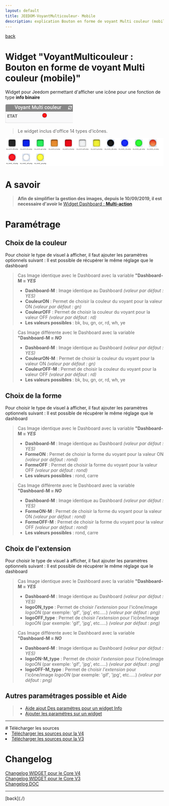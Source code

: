 ```yaml
---
layout: default
title: JEEDOM-VoyantMulticouleur- Mobile
description: explication Bouton en forme de voyant Multi couleur (mobile)
---
```

[back](./)
# Widget "VoyantMulticouleur : Bouton en forme de voyant Multi couleur (mobile)"

Widget pour Jeedom permettant d'afficher une icône pour une fonction de type <b>info binaire</b>
<p><img src="../img/exemple/m/voyant_multicouleur.png" alt="Resultat" /></p>
<blockquote>
Le widget inclus d'office 14 types d'icônes.
</blockquote>

<p><img src="../img/VISUEL_JEEDOM_Voyant.png" alt="Visuels" /></p>

# A savoir
<blockquote>
<b>Afin de simplifier la gestion des images, depuis le 10/09/2019, il est necessaire d'avoir le </b><a href="JEEDOM_Multi_action_Defaut">Widget Dashboard : <b>Multi-action</b></a>
</blockquote>

# Paramétrage
## Choix de la couleur
Pour choisir le type de visuel à afficher, il faut ajouter les paramètres optionnels suivant :
Il est possible de récupérer le même réglage que le dashboard
<blockquote>
    Cas Image identique avec le Dashboard avec la variable <b>"Dashboard-M = <i>YES</i></b>
        <ul>
            <li><b>Dashboard-M</b> : Image identique au Dashboard <i> (valeur par défaut : YES)</i></li>
            <li><b>CouleurON</b> : Permet de choisir la couleur du voyant pour la valeur ON <i>(valeur par défaut : gn)</i></li>
            <li><b>CouleurOFF</b> : Permet de choisir la couleur du voyant pour la valeur OFF <i>(valeur par défaut : rd)</i></li>
            <li><b>Les valeurs possibles </b> : bk, bu, gn, or, rd, wh, ye</li>
        </ul>
</blockquote>
<blockquote>
    Cas Image différente avec le Dashboard avec la variable <b>"Dashboard-M = <i>NO</i></b>
        <ul>
            <li><b>Dashboard-M</b> : Image identique au Dashboard <i> (valeur par défaut : YES)</i></li>
            <li><b>CouleurON-M</b> : Permet de choisir la couleur du voyant pour la valeur ON <i>(valeur par défaut : gn)</i></li>
            <li><b>CouleurOFF-M</b> : Permet de choisir la couleur du voyant pour la valeur OFF <i>(valeur par défaut : rd)</i></li>
            <li><b>Les valeurs possibles </b> : bk, bu, gn, or, rd, wh, ye</li>
        </ul>
</blockquote>

## Choix de la forme
Pour choisir le type de visuel à afficher, il faut ajouter les paramètres optionnels suivant :
Il est possible de récupérer le même réglage que le dashboard
<blockquote>
    Cas Image identique avec le Dashboard avec la variable <b>"Dashboard-M = <i>YES</i></b>
        <ul>
            <li><b>Dashboard-M</b> : Image identique au Dashboard <i> (valeur par défaut : YES)</i></li>
            <li><b>FormeON</b> : Permet de choisir la forme du voyant pour la valeur ON <i>(valeur par défaut : rond)</i></li>
            <li><b>FormeOFF</b> : Permet de choisir la forme du voyant pour la valeur OFF <i>(valeur par défaut : rond)</i></li>
            <li><b>Les valeurs possibles</b> : rond, carre</li>
        </ul>
</blockquote>
<blockquote>
    Cas Image différente avec le Dashboard avec la variable <b>"Dashboard-M = <i>NO</i></b>
        <ul>
            <li><b>Dashboard-M</b> : Image identique au Dashboard <i> (valeur par défaut : YES)</i></li>
            <li><b>FormeON-M</b> : Permet de choisir la forme du voyant pour la valeur ON <i>(valeur par défaut : rond)</i></li>
            <li><b>FormeOFF-M</b> : Permet de choisir la forme du voyant pour la valeur OFF <i>(valeur par défaut : rond)</i></li>
            <li><b>Les valeurs possibles</b> : rond, carre</li>
        </ul>
</blockquote>

## Choix de l'extension
Pour choisir le type de visuel à afficher, il faut ajouter les paramètres optionnels suivant :
Il est possible de récupérer le même réglage que le dashboard
<blockquote>
    Cas Image identique avec le Dashboard avec la variable <b>"Dashboard-M = <i>YES</i></b>
        <ul>
            <li><b>Dashboard-M</b> : Image identique au Dashboard <i> (valeur par défaut : YES)</i></li>
            <li><b>logoON_type</b> : Permet de choisir <i>l'extension</i> pour l'icône/image <i>logoON</i> (par exemple: 'gif', 'jpg', etc.....)<i> (valeur par défaut : png)</i></li>
            <li><b>logoOFF_type</b> : Permet de choisir <i>l'extension</i> pour l'icône/image <i>logoON</i> (par exemple: 'gif', 'jpg', etc.....)<i> (valeur par défaut : png)</i></li>
        </ul>
</blockquote>
<blockquote>
    Cas Image différente avec le Dashboard avec la variable <b>"Dashboard-M = <i>NO</i></b>
        <ul>
            <li><b>Dashboard-M</b> : Image identique au Dashboard <i> (valeur par défaut : YES)</i></li>
            <li><b>logoON-M_type</b> : Permet de choisir <i>l'extension</i> pour l'icône/image <i>logoON</i> (par exemple: 'gif', 'jpg', etc.....)<i> (valeur par défaut : png)</i></li>
            <li><b>logoOFF-M_type</b> : Permet de choisir <i>l'extension</i> pour l'icône/image <i>logoON</i> (par exemple: 'gif', 'jpg', etc.....)<i> (valeur par défaut : png)</i></li>
        </ul>
</blockquote>

## Autres paramétrages possible et Aide
<blockquote>
        <ul>
            <li><a href="JEEDOM_AIDE_CONFIG_INFOS.html">Aide ajout Des paramétres pour un widget Info</a></li>
            <li><a href="JEEDOM_AIDE_PARA.html">Ajouter les paramétres sur un widget</a></li>
        </ul>
</blockquote>

<hr />
# Télécharger les sources
<li><a href="https://github.com/JEALG/JEEDOM-VoyantMulticouleur--mobile/tree/masterv4">Télécharger les sources pour la V4</a></li>
<li><a href="https://github.com/JEALG/JEEDOM-VoyantMulticouleur--mobile/tree/master">Télécharger les sources pour la V3</a></li>

# Changelog
<a href="https://github.com/JEALG/JEEDOM-VoyantMulticouleur--mobile/commits/masterv4">Changelog WIDGET pour le Core V4</a><br/>
<a href="https://github.com/JEALG/JEEDOM-VoyantMulticouleur--mobile/commits/master">Changelog WIDGET pour le Core V3</a><br/>
<a href="https://github.com/JEALG/JEEDOM-Widget_JAG-doc/commits/master">Changelog DOC</a>

<hr />
[back](./)
